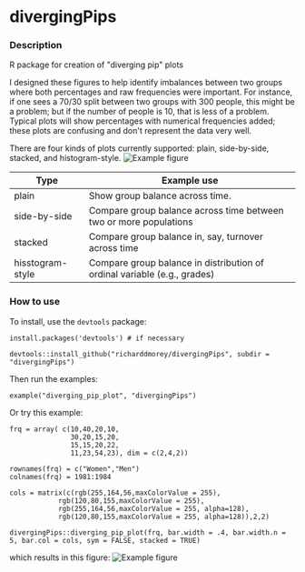 # divergingPips

### Description

R package for creation of "diverging pip" plots

I designed these figures to help identify imbalances between two groups where both percentages and raw frequencies were important. For instance, if one sees a 70/30 split between two groups with 300 people, this might be a problem; but if the number of people is 10, that is less of a problem. Typical plots will show percentages with numerical frequencies added; these plots are confusing and don't represent the data very well. 

There are four kinds of plots currently supported: plain, side-by-side, stacked, and histogram-style.
![Example figure](http://richarddmorey.org/images/div_pips_all.png)

| Type | Example use          |
| ------------- | ----------- |
| plain      | Show group balance across time. |
| side-by-side     | Compare group balance across time between two or more populations |
| stacked     | Compare group balance in, say, turnover across time |
| hisstogram-style     | Compare group balance in distribution of ordinal variable (e.g., grades) |

### How to use

To install, use the `devtools` package:
    
    install.packages('devtools') # if necessary
     
    devtools::install_github("richarddmorey/divergingPips", subdir = "divergingPips")

Then run the examples:
    
    example("diverging_pip_plot", "divergingPips")

Or try this example:

    frq = array( c(10,40,20,10,
                   30,20,15,20,
                   15,15,20,22,
                   11,23,54,23), dim = c(2,4,2))
    
    rownames(frq) = c("Women","Men")
    colnames(frq) = 1981:1984
                       
    cols = matrix(c(rgb(255,164,56,maxColorValue = 255),
                rgb(120,80,155,maxColorValue = 255),
                rgb(255,164,56,maxColorValue = 255, alpha=128),
                rgb(120,80,155,maxColorValue = 255, alpha=128)),2,2)
    
    divergingPips::diverging_pip_plot(frq, bar.width = .4, bar.width.n = 5, bar.col = cols, sym = FALSE, stacked = TRUE)  

which results in this figure:
![Example figure](http://richarddmorey.org/images/div_pips.png)
